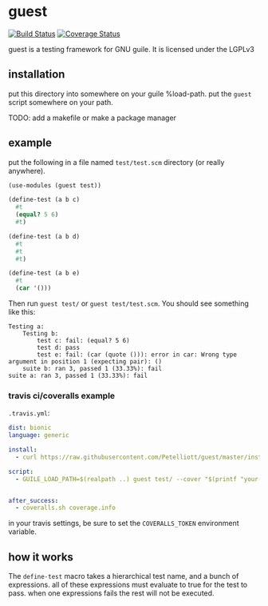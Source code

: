 # guest

[![Build Status](https://travis-ci.com/Petelliott/guest.svg?branch=master)](https://travis-ci.com/Petelliott/guest)
[![Coverage Status](https://coveralls.io/repos/github/Petelliott/guest/badge.svg?branch=master)](https://coveralls.io/github/Petelliott/guest?branch=master)

guest is a testing framework for GNU guile. It is licensed under the LGPLv3

## installation

put this directory into somewhere on your guile %load-path.
put the `guest` script somewhere on your path.

TODO: add a makefile or make a package manager

## example

put the following in a file named `test/test.scm` directory (or really anywhere).

```scheme
(use-modules (guest test))

(define-test (a b c)
  #t
  (equal? 5 6)
  #t)

(define-test (a b d)
  #t
  #t
  #t)

(define-test (a b e)
  #t
  (car '()))
```

Then run `guest test/` or `guest test/test.scm`. You should see something like
this:

```
Testing a:
    Testing b:
        test c: fail: (equal? 5 6)
        test d: pass
        test e: fail: (car (quote ())): error in car: Wrong type argument in position 1 (expecting pair): ()
    suite b: ran 3, passed 1 (33.33%): fail
suite a: ran 3, passed 1 (33.33%): fail
```

### travis ci/coveralls example

`.travis.yml`:

```yaml
dist: bionic
language: generic

install:
  - curl https://raw.githubusercontent.com/Petelliott/guest/master/install.sh | bash

script:
  - GUILE_LOAD_PATH=$(realpath ..) guest test/ --cover "$(printf "your-package/%s " *.scm)" --cover-out coverage.info


after_success:
  - coveralls.sh coverage.info
```

in your travis settings, be sure to set the `COVERALLS_TOKEN` environment variable.

## how it works

The `define-test` macro takes a hierarchical test name, and a bunch of
expressions. all of these expressions must evaluate to true for the test to
pass. when one expressions fails the rest will not be executed.
